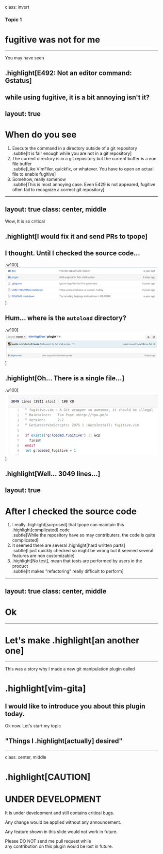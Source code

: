 class: invert
### Topic 1
# fugitive was not for me
---
You may have seen
## .highlight[E492: Not an editor command: Gstatus]
while using fugitive, it is a bit annoying isn't it?
---
layout: true
---
# When do you see
1. Execute the command in a directory outside of a git repository<br>
  .subtle[It is fair enough while you are not in a git repository]
2. The current directory is in a git repository but the current buffer is a non file buffer<br>
  .subtle[Like VimFiler, quickfix, or whatever. You have to open an actual file to enable fugitive]
3. Somehow, really somehow<br>
  .subtle[This is most annoying case. Even E429 is not appeared, fugitive often fail to recognize a correct git repository]
---
layout: true
class: center, middle
---
Wow, It is so critical
## .highlight[I would fix it and send PRs to tpope]
I thought. Until I checked the source code...
---
.w100[![vim-fugitive](img/vim-fugitive-01.png)]

Hum... where is the `autoload` directory?
---
.w100[![vim-fugitive](img/vim-fugitive-02.png)]

.highlight[Oh... There is a single file...]
---
.w100[![vim-fugitive](img/vim-fugitive-03.png)]

.highlight[Well... 3049 lines...]
---
layout: true
---
# After I checked the source code

1. I really .highlight[surprised] that tpope can maintain this .highlight[complicated] code<br>
  .subtle[While the repository have so may contributers, the code is quite complicated]
2. It seemed there are several .highlight[hard written parts]<br>
  .subtle[I just quickly checked so might be wrong but it seemed several features are non customizable]
3. .highlight[No test], mean that tests are performed by users in the product<br>
  .subtle[It makes "refactoring" really difficult to perform]
---
layout: true
class: center, middle
---
# Ok
---
# Let's make .highlight[an another one]
---
This was a story why I made a new git manipulation plugin called
# .highlight[vim-gita]
I would like to introduce you about this plugin today.
---
Ok now. Let's start my topic
## "Things I .highlight[actually] desired"
---
class: center, middle
# .highlight[CAUTION]

# UNDER DEVELOPMENT

It is under development and still contains critical bugs.

Any change would be applied without any announcement.

Any feature shown in this slide would not work in future.

Please DO NOT send me pull request while<br>
any contribution on this plugin would be lost in future.
